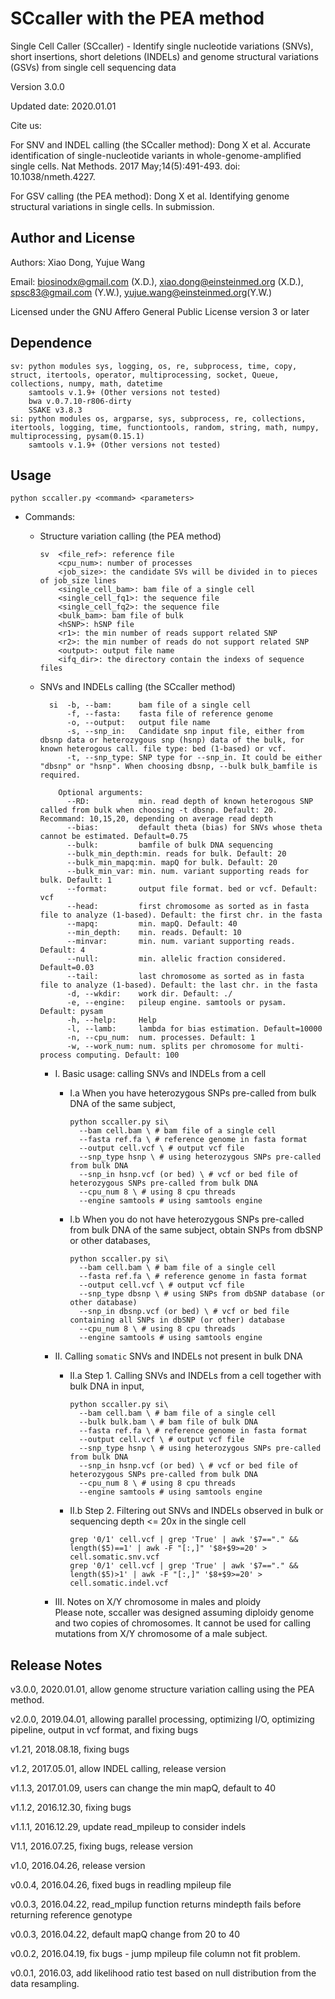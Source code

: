 SCcaller with the PEA method
=
Single Cell Caller (SCcaller) - Identify single nucleotide variations (SNVs), short insertions, short deletions (INDELs) and genome structural variations (GSVs) from single cell sequencing data

Version 3.0.0

Updated date: 2020.01.01

Cite us:

For SNV and INDEL calling (the SCcaller method): Dong X et al. Accurate identification of single-nucleotide variants in whole-genome-amplified single cells. Nat Methods. 2017 May;14(5):491-493. doi: 10.1038/nmeth.4227.

For GSV calling (the PEA method): Dong X et al. Identifying genome structural variations in single cells. In submission.

#####
Author and License
-
Authors: Xiao Dong, Yujue Wang

Email: biosinodx@gmail.com (X.D.), xiao.dong@einsteinmed.org (X.D.), spsc83@gmail.com (Y.W.), yujue.wang@einsteinmed.org(Y.W.)

Licensed under the GNU Affero General Public License version 3 or later

#####
Dependence
-
    sv: python modules sys, logging, os, re, subprocess, time, copy, struct, itertools, operator, multiprocessing, socket, Queue, collections, numpy, math, datetime
        samtools v.1.9+ (Other versions not tested)
        bwa v.0.7.10-r806-dirty
        SSAKE v3.8.3
    si: python modules os, argparse, sys, subprocess, re, collections, itertools, logging, time, functiontools, random, string, math, numpy, multiprocessing, pysam(0.15.1)
        samtools v.1.9+ (Other versions not tested)

#####
Usage
-
    python sccaller.py <command> <parameters>
* Commands:
  * Structure variation calling (the PEA method)<br>
  
        sv  <file_ref>: reference file
            <cpu_num>: number of processes
            <job_size>: the candidate SVs will be divided in to pieces of job_size lines
            <single_cell_bam>: bam file of a single cell
            <single_cell_fq1>: the sequence file
            <single_cell_fq2>: the sequence file
            <bulk_bam>: bam file of bulk
            <hSNP>: hSNP file
            <r1>: the min number of reads support related SNP
            <r2>: the min number of reads do not support related SNP
            <output>: output file name
            <ifq_dir>: the directory contain the indexs of sequence files
  * SNVs and INDELs calling (the SCcaller method)<br>
    
          si  -b, --bam:      bam file of a single cell
              -f, --fasta:    fasta file of reference genome
              -o, --output:   output file name
              -s, --snp_in:   Candidate snp input file, either from dbsnp data or heterozygous snp (hsnp) data of the bulk, for known heterogous call. file type: bed (1-based) or vcf.
              -t, --snp_type: SNP type for --snp_in. It could be either "dbsnp" or "hsnp". When choosing dbsnp, --bulk bulk_bamfile is required.

            Optional arguments:
              --RD:           min. read depth of known heterogous SNP called from bulk when choosing -t dbsnp. Default: 20. Recommand: 10,15,20, depending on average read depth
              --bias:         default theta (bias) for SNVs whose theta cannot be estimated. Default=0.75
              --bulk:         bamfile of bulk DNA sequencing
              --bulk_min_depth:min. reads for bulk. Default: 20
              --bulk_min_mapq:min. mapQ for bulk. Default: 20
              --bulk_min_var: min. num. variant supporting reads for bulk. Default: 1
              --format:       output file format. bed or vcf. Default: vcf
              --head:         first chromosome as sorted as in fasta file to analyze (1-based). Default: the first chr. in the fasta
              --mapq:         min. mapQ. Default: 40
              --min_depth:    min. reads. Default: 10
              --minvar:       min. num. variant supporting reads. Default: 4
              --null:         min. allelic fraction considered. Default=0.03
              --tail:         last chromosome as sorted as in fasta file to analyze (1-based). Default: the last chr. in the fasta
              -d, --wkdir:    work dir. Default: ./
              -e, --engine:   pileup engine. samtools or pysam. Default: pysam
              -h, --help:     Help
              -l, --lamb:     lambda for bias estimation. Default=10000
              -n, --cpu_num:  num. processes. Default: 1
              -w, --work_num: num. splits per chromosome for multi-process computing. Default: 100


    * I. Basic usage: calling SNVs and INDELs from a cell

      * I.a When you have heterozygous SNPs pre-called from bulk DNA of the same subject,<br>
      
            python sccaller.py si\
              --bam cell.bam \ # bam file of a single cell
              --fasta ref.fa \ # reference genome in fasta format
              --output cell.vcf \ # output vcf file
              --snp_type hsnp \ # using heterozygous SNPs pre-called from bulk DNA
              --snp_in hsnp.vcf (or bed) \ # vcf or bed file of heterozygous SNPs pre-called from bulk DNA
              --cpu_num 8 \ # using 8 cpu threads
              --engine samtools # using samtools engine

      * I.b When you do not have heterozygous SNPs pre-called from bulk DNA of the same subject, obtain SNPs from dbSNP or other databases,<br>
      

            python sccaller.py si\
              --bam cell.bam \ # bam file of a single cell
              --fasta ref.fa \ # reference genome in fasta format
              --output cell.vcf \ # output vcf file
              --snp_type dbsnp \ # using SNPs from dbSNP database (or other database)
              --snp_in dbsnp.vcf (or bed) \ # vcf or bed file containing all SNPs in dbSNP (or other) database
              --cpu_num 8 \ # using 8 cpu threads
              --engine samtools # using samtools engine

    * II. Calling `somatic` SNVs and INDELs not present in bulk DNA

      * II.a Step 1. Calling SNVs and INDELs from a cell together with bulk DNA in input,<br>
      
            python sccaller.py si\
              --bam cell.bam \ # bam file of a single cell
              --bulk bulk.bam \ # bam file of bulk DNA
              --fasta ref.fa \ # reference genome in fasta format
              --output cell.vcf \ # output vcf file
              --snp_type hsnp \ # using heterozygous SNPs pre-called from bulk DNA
              --snp_in hsnp.vcf (or bed) \ # vcf or bed file of heterozygous SNPs pre-called from bulk DNA
              --cpu_num 8 \ # using 8 cpu threads
              --engine samtools # using samtools engine

      * II.b Step 2. Filtering out SNVs and INDELs observed in bulk or sequencing depth <= 20x in the single cell<br>
      
            grep '0/1' cell.vcf | grep 'True' | awk '$7=="." && length($5)==1' | awk -F "[:,]" '$8+$9>=20' > cell.somatic.snv.vcf
            grep '0/1' cell.vcf | grep 'True' | awk '$7=="." && length($5)>1' | awk -F "[:,]" '$8+$9>=20' > cell.somatic.indel.vcf

    * III. Notes on X/Y chromosome in males and ploidy<br>
      Please note, sccaller was designed assuming diploidy genome and two copies of chromosomes. It cannot be used for calling mutations from X/Y chromosome of a male subject.


#####
Release Notes
-

v3.0.0, 2020.01.01, allow genome structure variation calling using the PEA method.

v2.0.0, 2019.04.01, allowing parallel processing, optimizing I/O, optimizing pipeline, output in vcf format, and fixing bugs

v1.21, 2018.08.18, fixing bugs

v1.2, 2017.05.01, allow INDEL calling, release version

v1.1.3, 2017.01.09, users can change the min mapQ, default to 40

v1.1.2, 2016.12.30, fixing bugs

v1.1.1, 2016.12.29, update read_mpileup to consider indels

V1.1, 2016.07.25, fixing bugs, release version

v1.0, 2016.04.26, release version

v0.0.4, 2016.04.26, fixed bugs in readling mpileup file

v0.0.3, 2016.04.22, read_mpilup function returns mindepth fails before returning reference genotype

v0.0.3, 2016.04.22, default mapQ change from 20 to 40

v0.0.2, 2016.04.19, fix bugs - jump mpileup file column not fit problem.

v0.0.1, 2016.03, add likelihood ratio test based on null distribution from the data resampling.    
